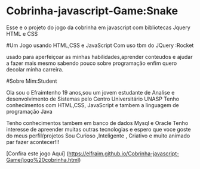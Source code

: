# Cobrinha-javascript-Game:Snake
Esse e o projeto do jogo da cobrinha em javascript com bibliotecas Jquery HTML e CSS

#Um Jogo usando HTML,CSS e JavaScript Com uso tbm do JQuery :Rocket

usado para aperfeiçoar as minhas habilidades,aprender conteudos e ajudar a fazer mais mesmo
sabendo pouco sobre programação enfim quero decolar minha carreira.

#Sobre Mim:Student

Ola sou o Efraimtenho 19 anos,sou um jovem estudante de Analise e desenvolvimento de Sistemas pelo Centro Universitário UNASP
Tenho conhecimentos com HTML,CSS, JavaScript e tambem a linguagem de programação Java

Tenho conhecimentos tambem em banco de dados Mysql e Oracle
Tenho interesse de apreender muitas outras tecnologias e espero que voce goste do meus perfil/projetos
Sou Curioso ,Inteligente , Criativo e muito animado par fazer acontecer!!!

[Confira este jogo Aqui] (https://elfraim.github.io/Cobrinha-javascript-Game/jogo%20cobrinha.html)
